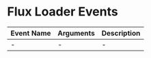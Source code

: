 # Flux Loader Events

| Event Name | Arguments | Description |
| ---------- | --------- | ----------- |
| -          | -         | -           |
